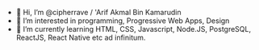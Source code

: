 - 👋 Hi, I’m @cipherrave / 'Arif Akmal Bin Kamarudin
- 👀 I’m interested in programming, Progressive Web Apps, Design 
- 🌱 I’m currently learning HTML, CSS, Javascript, Node.JS, PostgreSQL, ReactJS, React Native etc ad infinitum.

<!---
cipherrave/cipherrave is a ✨ special ✨ repository because its `README.md` (this file) appears on your GitHub profile.
You can click the Preview link to take a look at your changes.
--->
